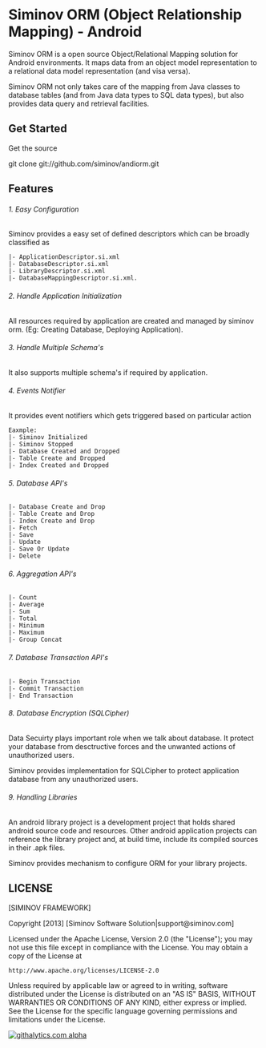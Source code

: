 Siminov ORM (Object Relationship Mapping) - Android
===================================================

Siminov ORM is a open source Object/Relational Mapping solution for Android environments. It maps data from an object model representation to a relational data model representation (and visa versa). 

Siminov ORM not only takes care of the mapping from Java classes to database tables (and from Java data types to SQL data types), but also provides data query and retrieval facilities. 

Get Started
-----------
Get the source

  git clone git://github.com/siminov/andiorm.git
  
	
Features
--------

###### 1. Easy Configuration
Siminov provides a easy set of defined descriptors which can be broadly classified as 
	
	|- ApplicationDescriptor.si.xml 
	|- DatabaseDescriptor.si.xml
	|- LibraryDescriptor.si.xml
	|- DatabaseMappingDescriptor.si.xml.

###### 2. Handle Application Initialization
All resources required by application are created and managed by siminov orm. (Eg: Creating Database, Deploying Application).

###### 3. Handle Multiple Schema's
It also supports multiple schema's if required by application.

###### 4. Events Notifier
It provides event notifiers which gets triggered based on particular action

	Eaxmple: 
	|- Siminov Initialized
	|- Siminov Stopped
	|- Database Created and Dropped
	|- Table Create and Dropped
	|- Index Created and Dropped
	
###### 5. Database API's

	|- Database Create and Drop
	|- Table Create and Drop
	|- Index Create and Drop
	|- Fetch
	|- Save
	|- Update
	|- Save Or Update
	|- Delete
	
###### 6. Aggregation API's
	
	|- Count
	|- Average
	|- Sum
	|- Total
	|- Minimum
	|- Maximum
	|- Group Concat
	
###### 7. Database Transaction API's

	|- Begin Transaction
	|- Commit Transaction
	|- End Transaction
	
	

###### 8. Database Encryption (SQLCipher)
Data Secuirty plays important role when we talk about database. It protect your database from desctructive forces and the unwanted actions of unauthorized users.

Siminov provides implementation for SQLCipher to protect application database from any unauthorized users.


###### 9. Handling Libraries
An android library project is a development project that holds shared android source code and resources. Other android application projects can reference the library project and, at build time, include its compiled sources in their .apk files.

Siminov provides mechanism to configure ORM for your library projects.


LICENSE
-------

 
 [SIMINOV FRAMEWORK]
 <p>
 Copyright [2013] [Siminov Software Solution|support@siminov.com]
 
 Licensed under the Apache License, Version 2.0 (the "License");
 you may not use this file except in compliance with the License.
 You may obtain a copy of the License at
 
    http://www.apache.org/licenses/LICENSE-2.0
 
 Unless required by applicable law or agreed to in writing, software
 distributed under the License is distributed on an "AS IS" BASIS,
 WITHOUT WARRANTIES OR CONDITIONS OF ANY KIND, either express or implied.
 See the License for the specific language governing permissions and
 limitations under the License.



[![githalytics.com alpha](https://cruel-carlota.pagodabox.com/7a4fa4337bbaef7efea367892bcc7e12 "githalytics.com")](http://githalytics.com/Siminov/andiorm)
